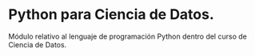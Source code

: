 # Python para Ciencia de Datos.
Módulo relativo al lenguaje de programación Python dentro del curso de Ciencia de Datos.
